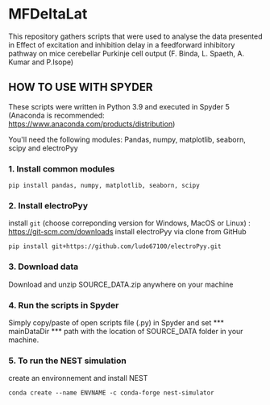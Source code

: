 # MFDeltaLat

This repository gathers scripts that were used to analyse the data presented in Effect of excitation and inhibition delay in a 
feedforward inhibitory pathway on mice cerebellar Purkinje cell output (F. Binda, L. Spaeth, A. Kumar and P.Isope)


## HOW TO USE WITH SPYDER
These scripts were written in Python 3.9 and executed in Spyder 5 (Anaconda is recommended: https://www.anaconda.com/products/distribution)

You'll need the following modules: Pandas, numpy, matplotlib, seaborn, scipy and electroPyy

### 1. Install common modules
```
pip install pandas, numpy, matplotlib, seaborn, scipy
``` 

### 2. Install electroPyy
install ```git``` (choose correponding version for Windows, MacOS or Linux) : https://git-scm.com/downloads
install electroPyy via clone from GitHub
```
pip install git+https://github.com/ludo67100/electroPyy.git
``` 

### 3. Download data
Download and unzip SOURCE_DATA.zip anywhere on your machine

### 4. Run the scripts in Spyder
Simply copy/paste of open scripts file (.py) in Spyder and set *** mainDataDir *** path with the location of SOURCE_DATA folder in your machine. 

### 5. To run the NEST simulation 
create an environnement and install NEST
```
conda create --name ENVNAME -c conda-forge nest-simulator
```


